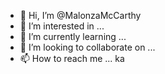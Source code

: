 - 👋 Hi, I’m @MalonzaMcCarthy
- 👀 I’m interested in ...
- 🌱 I’m currently learning ...
- 💞️ I’m looking to collaborate on ...
- 📫 How to reach me ...   ka

<!---
MalonzaMcCarthy/MalonzaMcCarthy is a ✨ special ✨ repository because its `README.md` (this file) appears on your GitHub profile.
You can click the Preview link to take a look at your changes.
--->
